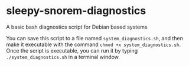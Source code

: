 # sleepy-snorem-diagnostics
A basic bash diagnostics script for Debian based systems

You can save this script to a file named `system_diagnostics.sh`, and then make it executable with the command `chmod +x system_diagnostics.sh`. Once the script is executable, you can run it by typing `./system_diagnostics.sh` in a terminal window.

